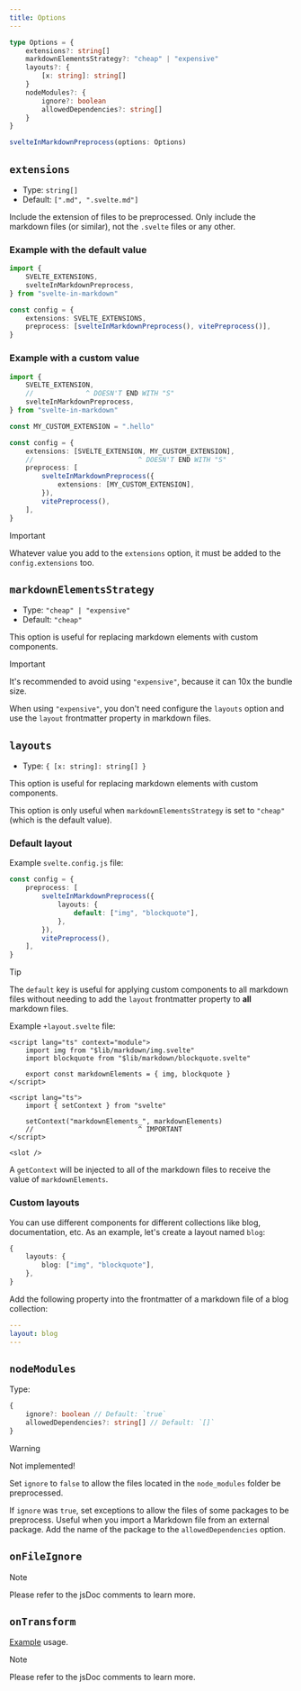 ```yaml
---
title: Options
---
```


```ts
type Options = {
    extensions?: string[]
    markdownElementsStrategy?: "cheap" | "expensive"
    layouts?: {
        [x: string]: string[]
    }
    nodeModules?: {
        ignore?: boolean
        allowedDependencies?: string[]
    }
}

svelteInMarkdownPreprocess(options: Options)
```

## `extensions`

-   Type: `string[]`
-   Default: `[".md", ".svelte.md"]`

Include the extension of files to be preprocessed. Only include the markdown files (or similar), not the `.svelte` files or any other.

### Example with the default value

```ts
import {
    SVELTE_EXTENSIONS,
    svelteInMarkdownPreprocess,
} from "svelte-in-markdown"

const config = {
    extensions: SVELTE_EXTENSIONS,
    preprocess: [svelteInMarkdownPreprocess(), vitePreprocess()],
}
```

### Example with a custom value

```ts
import {
    SVELTE_EXTENSION,
    //             ^ DOESN'T END WITH "S"
    svelteInMarkdownPreprocess,
} from "svelte-in-markdown"

const MY_CUSTOM_EXTENSION = ".hello"

const config = {
    extensions: [SVELTE_EXTENSION, MY_CUSTOM_EXTENSION],
    //                          ^ DOESN'T END WITH "S"
    preprocess: [
        svelteInMarkdownPreprocess({
            extensions: [MY_CUSTOM_EXTENSION],
        }),
        vitePreprocess(),
    ],
}
```

> [!IMPORTANT]
> Whatever value you add to the `extensions` option, it must be added to the `config.extensions` too.

## `markdownElementsStrategy`

-   Type: `"cheap" | "expensive"`
-   Default: `"cheap"`

This option is useful for replacing markdown elements with custom components.

> [!IMPORTANT]
> It's recommended to avoid using `"expensive"`, because it can 10x the bundle size.

When using `"expensive"`, you don't need configure the `layouts` option and use the `layout` frontmatter property in markdown files.

## `layouts`

-   Type: `{ [x: string]: string[] }`

This option is useful for replacing markdown elements with custom components.

This option is only useful when `markdownElementsStrategy` is set to `"cheap"` (which is the default value).

### Default layout

Example `svelte.config.js` file:

```ts
const config = {
    preprocess: [
        svelteInMarkdownPreprocess({
            layouts: {
                default: ["img", "blockquote"],
            },
        }),
        vitePreprocess(),
    ],
}
```

> [!TIP]
> The `default` key is useful for applying custom components to all markdown files without needing to add the `layout` frontmatter property to **all** markdown files.

Example `+layout.svelte` file:

```svelte
<script lang="ts" context="module">
    import img from "$lib/markdown/img.svelte"
    import blockquote from "$lib/markdown/blockquote.svelte"

    export const markdownElements = { img, blockquote }
</script>

<script lang="ts">
    import { setContext } from "svelte"

    setContext("markdownElements_", markdownElements)
    //                          ^ IMPORTANT
</script>

<slot />
```

A `getContext` will be injected to all of the markdown files to receive the value of `markdownElements`.

### Custom layouts

You can use different components for different collections like blog, documentation, etc.
As an example, let's create a layout named `blog`:

```ts
{
    layouts: {
        blog: ["img", "blockquote"],
    },
}
```

Add the following property into the frontmatter of a markdown file of a blog collection:

```yaml
---
layout: blog
---
```

## `nodeModules`

Type:

```ts
{
    ignore?: boolean // Default: `true`
    allowedDependencies?: string[] // Default: `[]`
}
```

> [!WARNING]
> Not implemented!

Set `ignore` to `false` to allow the files located in the `node_modules` folder be preprocessed.

If `ignore` was `true`, set exceptions to allow the files of some packages to be preprocess. Useful when you import a Markdown file from an external package. Add the name of the package to the `allowedDependencies` option.

## `onFileIgnore`

> [!NOTE]
> Please refer to the jsDoc comments to learn more.

## `onTransform`

[Example](/docs/svelte-in-markdown/unified) usage.

> [!NOTE]
> Please refer to the jsDoc comments to learn more.
